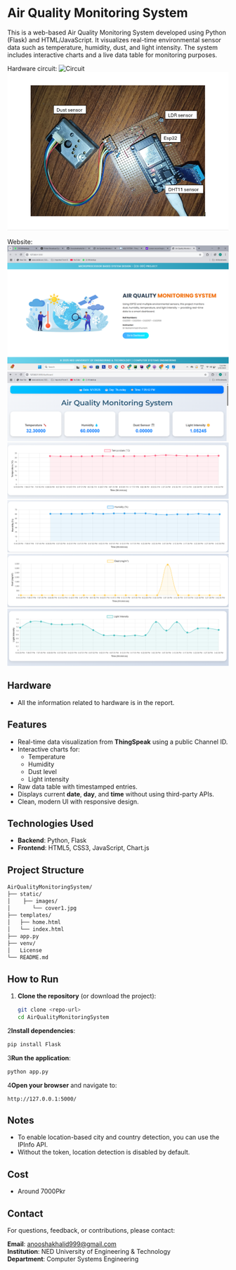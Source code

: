 # Air Quality Monitoring System

This is a web-based Air Quality Monitoring System developed using Python (Flask) and HTML/JavaScript. It visualizes real-time environmental sensor data such as temperature, humidity, dust, and light intensity. The system includes interactive charts and a live data table for monitoring purposes.

Hardware circuit:
![Circuit](READMEimages/circuit.png)
![Closeup](READMEimages/circuit_closeup.png)


Website:
![Index](READMEimages/dashboard-preview.png)
![Temperature](READMEimages/dashboard.png)
![Dust](READMEimages/temperature-graph.png)
![Light](READMEimages/humidity-graph.png)
![Humidity](READMEimages/dust-graph.png)
![Raw Data Table](READMEimages/light.png)


## Hardware
- All the information related to hardware is in the report.


## Features

- Real-time data visualization from **ThingSpeak** using a public Channel ID.
- Interactive charts for:
  - Temperature
  - Humidity
  - Dust level
  - Light intensity
- Raw data table with timestamped entries.
- Displays current **date**, **day**, and **time** without using third-party APIs.
- Clean, modern UI with responsive design.


## Technologies Used

- **Backend**: Python, Flask
- **Frontend**: HTML5, CSS3, JavaScript, Chart.js


## Project Structure

```
AirQualityMonitoringSystem/
├── static/
│    ├── images/
│       └── cover1.jpg
├── templates/
│   ├── home.html
│   └── index.html
├── app.py
├── venv/
│   License
└── README.md
```


## How to Run

1. **Clone the repository** (or download the project):
   ```bash
   git clone <repo-url>
   cd AirQualityMonitoringSystem
   ```

2**Install dependencies**:
   ```bash
   pip install Flask
   ```

3**Run the application**:
   ```bash
   python app.py
   ```

4**Open your browser** and navigate to:
   ```
   http://127.0.0.1:5000/
   ```


## Notes

- To enable location-based city and country detection, you can use the IPInfo API.
- Without the token, location detection is disabled by default.


## Cost

- Around 7000Pkr


## Contact

For questions, feedback, or contributions, please contact:

**Email**: anooshakhalid999@gmail.com  
**Institution**: NED University of Engineering & Technology  
**Department**: Computer Systems Engineering
